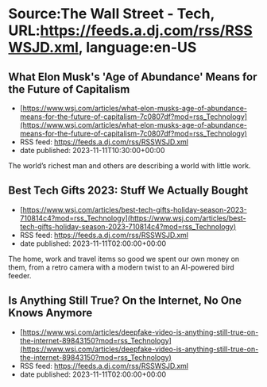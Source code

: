 # Source:The Wall Street - Tech, URL:https://feeds.a.dj.com/rss/RSSWSJD.xml, language:en-US

## What Elon Musk's 'Age of Abundance' Means for the Future of Capitalism
 - [https://www.wsj.com/articles/what-elon-musks-age-of-abundance-means-for-the-future-of-capitalism-7c0807df?mod=rss_Technology](https://www.wsj.com/articles/what-elon-musks-age-of-abundance-means-for-the-future-of-capitalism-7c0807df?mod=rss_Technology)
 - RSS feed: https://feeds.a.dj.com/rss/RSSWSJD.xml
 - date published: 2023-11-11T10:30:00+00:00

The world’s richest man and others are describing a world with little work.

## Best Tech Gifts 2023: Stuff We Actually Bought
 - [https://www.wsj.com/articles/best-tech-gifts-holiday-season-2023-710814c4?mod=rss_Technology](https://www.wsj.com/articles/best-tech-gifts-holiday-season-2023-710814c4?mod=rss_Technology)
 - RSS feed: https://feeds.a.dj.com/rss/RSSWSJD.xml
 - date published: 2023-11-11T02:00:00+00:00

The home, work and travel items so good we spent our own money on them, from a retro camera with a modern twist to an AI-powered bird feeder.

## Is Anything Still True? On the Internet, No One Knows Anymore
 - [https://www.wsj.com/articles/deepfake-video-is-anything-still-true-on-the-internet-89843150?mod=rss_Technology](https://www.wsj.com/articles/deepfake-video-is-anything-still-true-on-the-internet-89843150?mod=rss_Technology)
 - RSS feed: https://feeds.a.dj.com/rss/RSSWSJD.xml
 - date published: 2023-11-11T02:00:00+00:00



